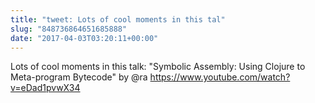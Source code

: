 ```yaml
---
title: "tweet: Lots of cool moments in this tal"
slug: "848736864651685888"
date: "2017-04-03T03:20:11+00:00"
---
```

Lots of cool moments in this talk: "Symbolic Assembly: Using Clojure to Meta-program Bytecode" by @ra https://www.youtube.com/watch?v=eDad1pvwX34